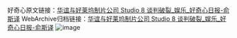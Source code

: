 好奇心原文链接：[华谊与好莱坞制片公司 Studio 8 谈判破裂_娱乐_好奇心日报-俞斯译](https://www.qdaily.com/articles/1219.html)
WebArchive归档链接：[华谊与好莱坞制片公司 Studio 8 谈判破裂_娱乐_好奇心日报-俞斯译](http://web.archive.org/web/20190623145714/https://www.qdaily.com/articles/1219.html)
![image](http://ww3.sinaimg.cn/large/007d5XDply1g3v4cvvi3jj30u02iub29)